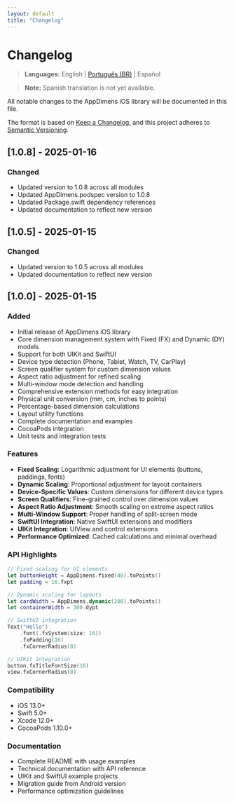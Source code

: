 ```yaml
---
layout: default
title: "Changelog"
---
```


# Changelog

> **Languages:** English | [Português (BR)](../LANG/pt-BR/iOS/CHANGELOG.md) | Español

> **Note:** Spanish translation is not yet available.

All notable changes to the AppDimens iOS library will be documented in this file.

The format is based on [Keep a Changelog](https://keepachangelog.com/en/1.0.0/),
and this project adheres to [Semantic Versioning](https://semver.org/spec/v2.0.0.html).

## [1.0.8] - 2025-01-16

### Changed
- Updated version to 1.0.8 across all modules
- Updated AppDimens.podspec version to 1.0.8
- Updated Package.swift dependency references
- Updated documentation to reflect new version

## [1.0.5] - 2025-01-15

### Changed
- Updated version to 1.0.5 across all modules
- Updated documentation to reflect new version

## [1.0.0] - 2025-01-15

### Added
- Initial release of AppDimens iOS library
- Core dimension management system with Fixed (FX) and Dynamic (DY) models
- Support for both UIKit and SwiftUI
- Device type detection (Phone, Tablet, Watch, TV, CarPlay)
- Screen qualifier system for custom dimension values
- Aspect ratio adjustment for refined scaling
- Multi-window mode detection and handling
- Comprehensive extension methods for easy integration
- Physical unit conversion (mm, cm, inches to points)
- Percentage-based dimension calculations
- Layout utility functions
- Complete documentation and examples
- CocoaPods integration
- Unit tests and integration tests

### Features
- **Fixed Scaling**: Logarithmic adjustment for UI elements (buttons, paddings, fonts)
- **Dynamic Scaling**: Proportional adjustment for layout containers
- **Device-Specific Values**: Custom dimensions for different device types
- **Screen Qualifiers**: Fine-grained control over dimension values
- **Aspect Ratio Adjustment**: Smooth scaling on extreme aspect ratios
- **Multi-Window Support**: Proper handling of split-screen mode
- **SwiftUI Integration**: Native SwiftUI extensions and modifiers
- **UIKit Integration**: UIView and control extensions
- **Performance Optimized**: Cached calculations and minimal overhead

### API Highlights
```swift
// Fixed scaling for UI elements
let buttonHeight = AppDimens.fixed(48).toPoints()
let padding = 16.fxpt

// Dynamic scaling for layouts
let cardWidth = AppDimens.dynamic(200).toPoints()
let containerWidth = 300.dypt

// SwiftUI integration
Text("Hello")
    .font(.fxSystem(size: 16))
    .fxPadding(16)
    .fxCornerRadius(8)

// UIKit integration
button.fxTitleFontSize(16)
view.fxCornerRadius(8)
```

### Compatibility
- iOS 13.0+
- Swift 5.0+
- Xcode 12.0+
- CocoaPods 1.10.0+

### Documentation
- Complete README with usage examples
- Technical documentation with API reference
- UIKit and SwiftUI example projects
- Migration guide from Android version
- Performance optimization guidelines
